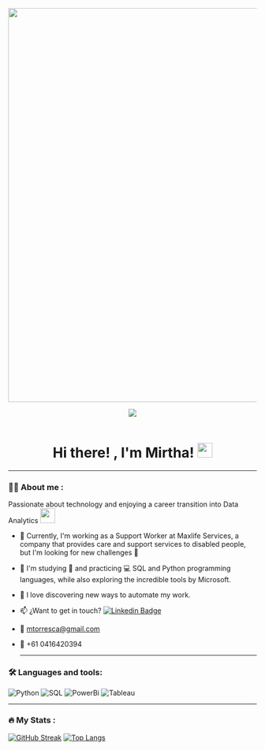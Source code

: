 <div id="header" align="center">
  <img decoding="async" src="https://github.com/MirthaT/MirthaT/blob/main/Personal Cece Banner.png" width="800"/>
  
  [![](https://img.shields.io/badge/LinkedIn-0077B5?style=for-the-badge&logo=linkedin&logoColor=white)](https://www.linkedin.com/in/MirthaTorres/)
    <div id="badges" align="center">
  <img decoding="async" src="https://visitor-badge-reloaded.herokuapp.com/badge?page_id=MirthaT.MirthaT&color=blueviolet" alt=""/> 
    <div id="badges" align="center">
<h1>
  Hi there! , I'm Mirtha!
  <img decoding="async" src="https://media.giphy.com/media/hvRJCLFzcasrR4ia7z/giphy.gif" width="30px"/>
</h1>
</div>

 ---
 <div id="header" align="left">
   
### :woman_technologist: About me :
Passionate about technology and enjoying a career transition into Data Analytics <img decoding="async" src="https://media.giphy.com/media/WUlplcMpOCEmTGBtBW/giphy.gif" width="30">
* :telescope: Currently, I'm working as a Support Worker at Maxlife Services, a company that provides care and support services to disabled people, but I'm looking for new challenges :muscle:

* :seedling: I'm studying :blue_book: and practicing :computer: SQL and Python programming languages, while also exploring the incredible tools by Microsoft.

* :heartbeat:  I love discovering new ways to automate my work.

* :mailbox: ¿Want to get in touch?  [![Linkedin Badge](https://img.shields.io/badge/-MirthaTorres-blue?style=flat&logo=Linkedin&logoColor=white)](https://www.linkedin.com/in/MirthaTorres/)
* :e-mail: mtorresca@gmail.com

* :iphone: +61 0416420394

  ----


### :hammer_and_wrench: Languages and tools:
<div id="header" align="left">
    <img decoding="async" src="https://img.shields.io/badge/Python-3776AB?style=for-the-badge&logo=python&logoColor=white" alt="Python"/>
  </a>
    <img decoding="async" src="https://img.shields.io/badge/SQL-6DB33F?style=for-the-badge&logo=sql&logoColor=white" alt="SQL"/>
  </a>
 <img decoding="async" src="https://img.shields.io/badge/Power_BI-FFBE00?style=for-the-badge&logo=Power-BI&logoColor=white" alt="PowerBi"/>
  </a>
  <img decoding="async" src="https://img.shields.io/badge/Tableau-F5F5F5?style=for-the-badge&logo=Tableau&logoColor=blue" alt="Tableau"/>
   </a>
</div>

---
 ### :fire: My Stats :
[![GitHub Streak](http://github-readme-streak-stats.herokuapp.com?user=MirthaT&theme=dark&background=000000)](https://git.io/streak-stats)
[![Top Langs](https://github-readme-stats.vercel.app/api/top-langs/?username=MirthaT&layout=compact&theme=vision-friendly-dark)](https://github.com/anuraghazra/github-readme-stats)
